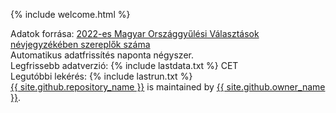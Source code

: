 {% include welcome.html %}

<footer class="site-footer">
  <span class="site-footer-credits">
  Adatok forrása: <a href="https://github.com/kiss-oliver/106">2022-es Magyar Országgyűlési Választások névjegyzékében szereplők száma</a><br/>
  Automatikus adatfrissítés naponta négyszer. <br/>
  Legfrissebb adatverzió: {% include lastdata.txt %} CET <br/>
  Legutóbbi lekérés: {% include lastrun.txt %} <br/>
  <a href="{{ site.github.repository_url }}">{{ site.github.repository_name }}</a> is maintained by <a href="{{ site.github.owner_url }}">{{ site.github.owner_name }}</a>.</span>
      </footer>


